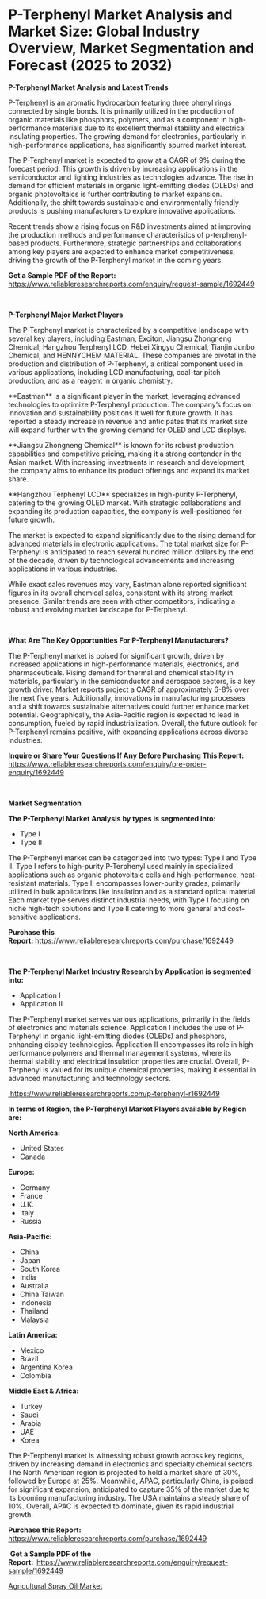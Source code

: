 <p><h1>P-Terphenyl Market Analysis and Market Size: Global Industry Overview, Market Segmentation and Forecast (2025 to 2032)</h1></p><p><strong>P-Terphenyl Market Analysis and Latest Trends</strong></p>
<p><p>P-Terphenyl is an aromatic hydrocarbon featuring three phenyl rings connected by single bonds. It is primarily utilized in the production of organic materials like phosphors, polymers, and as a component in high-performance materials due to its excellent thermal stability and electrical insulating properties. The growing demand for electronics, particularly in high-performance applications, has significantly spurred market interest.</p><p>The P-Terphenyl market is expected to grow at a CAGR of 9% during the forecast period. This growth is driven by increasing applications in the semiconductor and lighting industries as technologies advance. The rise in demand for efficient materials in organic light-emitting diodes (OLEDs) and organic photovoltaics is further contributing to market expansion. Additionally, the shift towards sustainable and environmentally friendly products is pushing manufacturers to explore innovative applications.</p><p>Recent trends show a rising focus on R&D investments aimed at improving the production methods and performance characteristics of p-terphenyl-based products. Furthermore, strategic partnerships and collaborations among key players are expected to enhance market competitiveness, driving the growth of the P-Terphenyl market in the coming years.</p></p>
<p><strong>Get a Sample PDF of the Report:&nbsp;</strong> <a href="https://www.reliableresearchreports.com/enquiry/request-sample/1692449?utm_campaign=2279&utm_medium=2&utm_source=Github&utm_content=ia&utm_term=27032025&utm_id=p-terphenyl">https://www.reliableresearchreports.com/enquiry/request-sample/1692449</a></p>
<p>&nbsp;</p>
<p><strong>P-Terphenyl Major Market Players</strong></p>
<p><p>The P-Terphenyl market is characterized by a competitive landscape with several key players, including Eastman, Exciton, Jiangsu Zhongneng Chemical, Hangzhou Terphenyl LCD, Hebei Xingyu Chemical, Tianjin Junbo Chemical, and HENNYCHEM MATERIAL. These companies are pivotal in the production and distribution of P-Terphenyl, a critical component used in various applications, including LCD manufacturing, coal-tar pitch production, and as a reagent in organic chemistry.</p><p>**Eastman** is a significant player in the market, leveraging advanced technologies to optimize P-Terphenyl production. The company’s focus on innovation and sustainability positions it well for future growth. It has reported a steady increase in revenue and anticipates that its market size will expand further with the growing demand for OLED and LCD displays.</p><p>**Jiangsu Zhongneng Chemical** is known for its robust production capabilities and competitive pricing, making it a strong contender in the Asian market. With increasing investments in research and development, the company aims to enhance its product offerings and expand its market share.</p><p>**Hangzhou Terphenyl LCD** specializes in high-purity P-Terphenyl, catering to the growing OLED market. With strategic collaborations and expanding its production capacities, the company is well-positioned for future growth.</p><p>The market is expected to expand significantly due to the rising demand for advanced materials in electronic applications. The total market size for P-Terphenyl is anticipated to reach several hundred million dollars by the end of the decade, driven by technological advancements and increasing applications in various industries.</p><p>While exact sales revenues may vary, Eastman alone reported significant figures in its overall chemical sales, consistent with its strong market presence. Similar trends are seen with other competitors, indicating a robust and evolving market landscape for P-Terphenyl.</p></p>
<p>&nbsp;</p>
<p><strong>What Are The Key Opportunities For P-Terphenyl Manufacturers?</strong></p>
<p><p>The P-Terphenyl market is poised for significant growth, driven by increased applications in high-performance materials, electronics, and pharmaceuticals. Rising demand for thermal and chemical stability in materials, particularly in the semiconductor and aerospace sectors, is a key growth driver. Market reports project a CAGR of approximately 6-8% over the next five years. Additionally, innovations in manufacturing processes and a shift towards sustainable alternatives could further enhance market potential. Geographically, the Asia-Pacific region is expected to lead in consumption, fueled by rapid industrialization. Overall, the future outlook for P-Terphenyl remains positive, with expanding applications across diverse industries.</p></p>
<p><strong>Inquire or Share Your Questions If Any Before Purchasing This Report:</strong> <a href="https://www.reliableresearchreports.com/enquiry/pre-order-enquiry/1692449?utm_campaign=2279&utm_medium=2&utm_source=Github&utm_content=ia&utm_term=27032025&utm_id=p-terphenyl">https://www.reliableresearchreports.com/enquiry/pre-order-enquiry/1692449</a></p>
<p>&nbsp;</p>
<p><strong>Market Segmentation</strong></p>
<p><strong>The P-Terphenyl Market Analysis by types is segmented into:</strong></p>
<p><ul><li>Type I</li><li>Type II</li></ul></p>
<p><p>The P-Terphenyl market can be categorized into two types: Type I and Type II. Type I refers to high-purity P-Terphenyl used mainly in specialized applications such as organic photovoltaic cells and high-performance, heat-resistant materials. Type II encompasses lower-purity grades, primarily utilized in bulk applications like insulation and as a standard optical material. Each market type serves distinct industrial needs, with Type I focusing on niche high-tech solutions and Type II catering to more general and cost-sensitive applications.</p></p>
<p><strong>Purchase this Report:&nbsp;</strong><a href="https://www.reliableresearchreports.com/purchase/1692449?utm_campaign=2279&utm_medium=2&utm_source=Github&utm_content=ia&utm_term=27032025&utm_id=p-terphenyl">https://www.reliableresearchreports.com/purchase/1692449</a></p>
<p>&nbsp;</p>
<p><strong>The P-Terphenyl Market Industry Research by Application is segmented into:</strong></p>
<p><ul><li>Application I</li><li>Application II</li></ul></p>
<p><p>The P-Terphenyl market serves various applications, primarily in the fields of electronics and materials science. Application I includes the use of P-Terphenyl in organic light-emitting diodes (OLEDs) and phosphors, enhancing display technologies. Application II encompasses its role in high-performance polymers and thermal management systems, where its thermal stability and electrical insulation properties are crucial. Overall, P-Terphenyl is valued for its unique chemical properties, making it essential in advanced manufacturing and technology sectors.</p></p>
<p><a href="https://www.reliableresearchreports.com/p-terphenyl-r1692449?utm_campaign=2279&utm_medium=2&utm_source=Github&utm_content=ia&utm_term=27032025&utm_id=p-terphenyl">&nbsp;https://www.reliableresearchreports.com/p-terphenyl-r1692449</a></p>
<p><strong>In terms of Region, the P-Terphenyl Market Players available by Region are:</strong></p>
<p>
    <p> <strong> North America: </strong>
        <ul>
            <li>United States</li>
            <li>Canada</li>
        </ul>
        </p> 
    <p> <strong> Europe: </strong>
        <ul>
            <li>Germany</li>
            <li>France</li>
            <li>U.K.</li>
            <li>Italy</li>
            <li>Russia</li>
        </ul>
        </p> 
    <p> <strong> Asia-Pacific: </strong>
        <ul>
            <li>China</li>
            <li>Japan</li>
            <li>South Korea</li>
            <li>India</li>
            <li>Australia</li>
            <li>China Taiwan</li>
            <li>Indonesia</li>
            <li>Thailand</li>
            <li>Malaysia</li>
        </ul>
        </p> 
    <p> <strong> Latin America: </strong>
        <ul>
            <li>Mexico</li>
            <li>Brazil</li>
            <li>Argentina Korea</li>
            <li>Colombia</li>
        </ul>
        </p> 
    <p> <strong> Middle East & Africa: </strong>
        <ul>
            <li>Turkey</li>
            <li>Saudi</li>
            <li>Arabia</li>
            <li>UAE</li>
            <li>Korea</li>
        </ul>
    </p>
    </p>
<p><p>The P-Terphenyl market is witnessing robust growth across key regions, driven by increasing demand in electronics and specialty chemical sectors. The North American region is projected to hold a market share of 30%, followed by Europe at 25%. Meanwhile, APAC, particularly China, is poised for significant expansion, anticipated to capture 35% of the market due to its booming manufacturing industry. The USA maintains a steady share of 10%. Overall, APAC is expected to dominate, given its rapid industrial growth.</p></p>
<p><strong>Purchase this Report: </strong><a href="https://www.reliableresearchreports.com/purchase/1692449?utm_campaign=2279&utm_medium=2&utm_source=Github&utm_content=ia&utm_term=27032025&utm_id=p-terphenyl">https://www.reliableresearchreports.com/purchase/1692449</a></p>
<p>&nbsp;<strong>Get a Sample PDF of the Report:&nbsp;&nbsp;</strong><a href="https://www.reliableresearchreports.com/enquiry/request-sample/1692449?utm_campaign=2279&utm_medium=2&utm_source=Github&utm_content=ia&utm_term=27032025&utm_id=p-terphenyl">https://www.reliableresearchreports.com/enquiry/request-sample/1692449</a></p>
<p><strong></strong></p>
<p><p><a href="https://github.com/NarcisoFerry/Market-Research-Report-List-2/blob/main/agricultural-spray-oil-market.md?utm_campaign=2279&utm_medium=2&utm_source=Github&utm_content=ia&utm_term=27032025&utm_id=p-terphenyl">Agricultural Spray Oil Market</a></p></p>